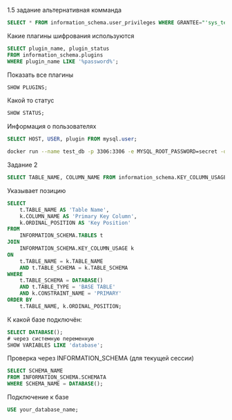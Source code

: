 1.5 задание альтернативная комманда
```sql
SELECT * FROM information_schema.user_privileges WHERE GRANTEE="'sys_temp'@'*'";
```

Какие плагины шифрования используются
```sql
SELECT plugin_name, plugin_status 
FROM information_schema.plugins 
WHERE plugin_name LIKE '%password%';
```

Показать все плагины
```sql
SHOW PLUGINS;
```

Какой то статус
```sql
SHOW STATUS;
```

Информация о пользователях
```sql
SELECT HOST, USER, plugin FROM mysql.user;
```

```bash
docker run --name test_db -p 3306:3306 -e MYSQL_ROOT_PASSWORD=secret -d mysql:latest
```

Задание 2  
```sql
SELECT TABLE_NAME, COLUMN_NAME FROM information_schema.KEY_COLUMN_USAGE kcu WHERE table_schema = 'sakila' AND kcu.CONSTRAINT_NAME = 'PRIMARY';
```
Указывает позицию  
```sql
SELECT 
    t.TABLE_NAME AS 'Table Name',
    k.COLUMN_NAME AS 'Primary Key Column',
    k.ORDINAL_POSITION AS 'Key Position'
FROM 
    INFORMATION_SCHEMA.TABLES t
JOIN 
    INFORMATION_SCHEMA.KEY_COLUMN_USAGE k
ON 
    t.TABLE_NAME = k.TABLE_NAME
    AND t.TABLE_SCHEMA = k.TABLE_SCHEMA
WHERE 
    t.TABLE_SCHEMA = DATABASE()
    AND t.TABLE_TYPE = 'BASE TABLE'
    AND k.CONSTRAINT_NAME = 'PRIMARY'
ORDER BY 
    t.TABLE_NAME, k.ORDINAL_POSITION;
```

К какой базе подключён:  
```sql
SELECT DATABASE();
# через системную переменную
SHOW VARIABLES LIKE 'database';
```
Проверка через INFORMATION_SCHEMA (для текущей сессии)
```sql
SELECT SCHEMA_NAME 
FROM INFORMATION_SCHEMA.SCHEMATA 
WHERE SCHEMA_NAME = DATABASE();
```
Подключение к базе
```sql
USE your_database_name;
```
